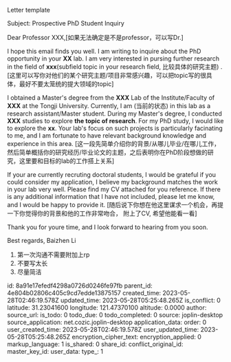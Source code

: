 Letter template

Subject: Prospective PhD Student Inquiry

Dear Professor XXX,[如果无法确定是不是professor，可以写Dr.]

I hope this email finds you well. I am writing to inquire about the PhD opportunity in your **XX** lab. I am very interested in pursing further research in the field of **xxx**(subfield topic in your research field, 比较具体的研究主题) . [这里可以写你对他们的某个研究主题/项目非常感兴趣，可以把topic写的很具体，最好不要太笼统的提大领域的topic]

I obtained a Master's degree from the **XXX** Lab of the Institute/Faculty of **XXX** at the Tongji University. Currently, I am (当前的状态) in this lab as a research assistant/Master student. During my Master's degree, I conducted **XXX** studies to explore **the topic of research**. For my PhD study, I would like to explore the **xx**. Your lab's focus on such projects is particularly facinating to me, and I am fortunate to have relevant background knowledge and experience in this area. [这一段先简单介绍你的背景/从哪儿毕业/在哪儿工作， 然后简单概括你的研究经历/毕业论文的主题，之后表明你在PhD阶段想做的研究，这里要和目标的lab的工作搭上关系]

If your are currently recruting doctoral students, I would be grateful if you could consider my application, I believe my background matches the work in your lab very well. Please find my CV attached for you reference. If there is any additional information that I have not included, please let me know, and I would be happy to provide it. [随后说下你想在他这里谋求一个机会，再提一下你觉得你的背景和他的工作非常吻合， 附上了CV, 希望他能看一看]

Thank you for youre time, and I look forward to hearing from you soon.

Best regards,
Baizhen Li


1. 第一次沟通不需要附加上rp
2. 不要写太长
3. 尽量简洁



id: 8a91e17efedf4298a0726d0246fe97fb
parent_id: 4e804b02806c405c9cd7edde13875157
created_time: 2023-05-28T02:46:19.578Z
updated_time: 2023-05-28T05:25:48.265Z
is_conflict: 0
latitude: 31.23041600
longitude: 121.47370100
altitude: 0.0000
author: 
source_url: 
is_todo: 0
todo_due: 0
todo_completed: 0
source: joplin-desktop
source_application: net.cozic.joplin-desktop
application_data: 
order: 0
user_created_time: 2023-05-28T02:46:19.578Z
user_updated_time: 2023-05-28T05:25:48.265Z
encryption_cipher_text: 
encryption_applied: 0
markup_language: 1
is_shared: 0
share_id: 
conflict_original_id: 
master_key_id: 
user_data: 
type_: 1